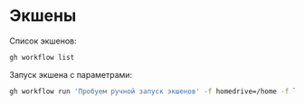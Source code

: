 # Экшены

Список экшенов:

```bash
gh workflow list
```

Запуск экшена с параметрами:

```bash
gh workflow run 'Пробуем ручной запуск экшенов' -f homedrive=/home -f logLevel=warning -f tag=true -f environment=Staging
```
